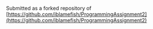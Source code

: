 Submitted as a forked repository of [https://github.com/iblamefish/ProgrammingAssignment2](https://github.com/iblamefish/ProgrammingAssignment2)
